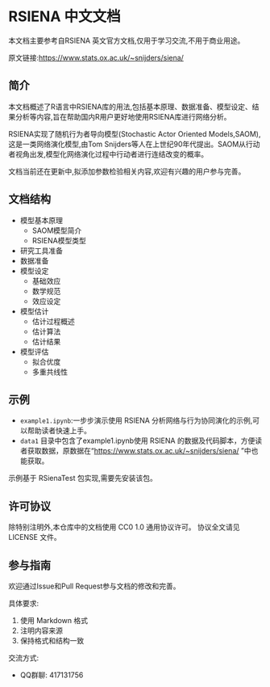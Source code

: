 # RSIENA 中文文档

本文档主要参考自RSIENA 英文官方文档,仅用于学习交流,不用于商业用途。

原文链接:https://www.stats.ox.ac.uk/~snijders/siena/

## 简介

本文档概述了R语言中RSIENA库的用法,包括基本原理、数据准备、模型设定、结果分析等内容,旨在帮助国内R用户更好地使用RSIENA库进行网络分析。

RSIENA实现了随机行为者导向模型(Stochastic Actor Oriented Models,SAOM),这是一类网络演化模型,由Tom Snijders等人在上世纪90年代提出。SAOM从行动者视角出发,模型化网络演化过程中行动者进行连结改变的概率。

文档当前还在更新中,拟添加参数检验相关内容,欢迎有兴趣的用户参与完善。

## 文档结构

- 模型基本原理
  - SAOM模型简介
  - RSIENA模型类型
- 研究工具准备  
- 数据准备
- 模型设定
  - 基础效应
  - 数学规范
  - 效应设定
- 模型估计
  - 估计过程概述
  - 估计算法
  - 估计结果
- 模型评估
  - 拟合优度
  - 多重共线性
## 示例

- `example1.ipynb`:一步步演示使用 RSIENA 分析网络与行为协同演化的示例,可以帮助读者快速上手。
- `data1` 目录中包含了example1.ipynb使用 RSIENA 的数据及代码脚本，方便读者获取数据，原数据在“https://www.stats.ox.ac.uk/~snijders/siena/
”中也能获取。

示例基于 RSienaTest 包实现,需要先安装该包。

## 许可协议

除特别注明外,本仓库中的文档使用 CC0 1.0 通用协议许可。
协议全文请见 LICENSE 文件。

## 参与指南

欢迎通过Issue和Pull Request参与文档的修改和完善。

具体要求:

1. 使用 Markdown 格式
2. 注明内容来源  
3. 保持格式和结构一致

交流方式:   
* QQ群聊: 417131756
